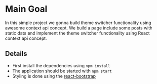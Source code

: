 # Main Goal

In this simple project we gonna build theme switcher functionality using awesome context api concept.
We build a page include some posts with static data and implement the theme switcher functionality using React context api concept.

## Details

- First install the dependencies using `npm install`
- The application should be started with `npm start`
- Styling is done using the [react-bootstrap](https://react-bootstrap.github.io/)